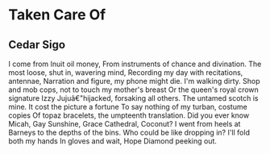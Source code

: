 # Taken Care Of
## Cedar Sigo
I come from Inuit oil money,
From instruments of chance and divination.
The most loose, shut in, wavering mind,
Recording my day with recitations, antennae,
Narration and figure, my phone might die. I'm walking dirty.
Shop and mob cops, not to touch my mother's breast
Or the queen's royal crown signature
Izzy Jujuâ€"hijacked, forsaking all others.
The untamed scotch is mine. It cost the picture a fortune
To say nothing of my turban, costume copies
Of topaz bracelets, the umpteenth translation.
Did you ever know Micah, Gay Sunshine, Grace Cathedral, Coconut?
I went from heels at Barneys to the depths of the bins.
Who could be like dropping in? I'll fold both my hands
In gloves and wait, Hope Diamond peeking out.